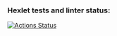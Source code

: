 ### Hexlet tests and linter status:
[![Actions Status](https://github.com/ammodit-p/frontend-project-46/actions/workflows/hexlet-check.yml/badge.svg)](https://github.com/ammodit-p/frontend-project-46/actions)